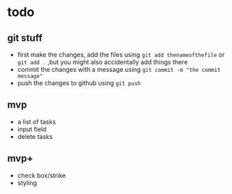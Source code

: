 # todo

## git stuff

- first make the changes, add the files using `git add thenameofthefile` or `git add .` ,but you might also accidentally add things there
- commit the changes with a message using `git commit -m "the commit message"`
- push the changes to github using `git push`

## mvp

- a list of tasks
- input field
- delete tasks

## mvp+

- check box/strike
- styling
